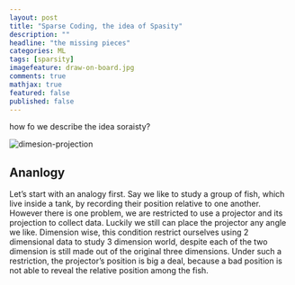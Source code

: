 ```yaml
---
layout: post
title: "Sparse Coding, the idea of Spasity"
description: ""
headline: "the missing pieces"
categories: ML
tags: [sparsity]
imagefeature: draw-on-board.jpg
comments: true
mathjax: true
featured: false
published: false
---
```


how fo we describe the idea soraisty?


![dimesion-projection](http://bit.ly/1EaD3hg)

## Ananlogy 
Let’s start with an analogy first.  Say we like to study a group of fish, which live inside a tank, by recording their position relative to one another. However there is one problem, we are restricted to use a projector and its projection to collect data.  Luckily we still can place the projector any angle we like. Dimension wise, this condition restrict ourselves using 2 dimensional data to study 3 dimension world, despite each of the two dimension is still made out of the original three dimensions.  Under such a restriction, the projector’s position is big a deal, because a bad position is not able to reveal the relative position among the fish.     

